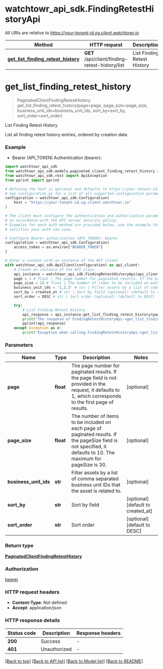 # watchtowr_api_sdk.FindingRetestHistoryApi

All URIs are relative to *https://your-tenant-id.sg.client.watchtowr.io*

Method | HTTP request | Description
------------- | ------------- | -------------
[**get_list_finding_retest_history**](FindingRetestHistoryApi.md#get_list_finding_retest_history) | **GET** /api/client/finding-retest-history/list | List Finding Retest History


# **get_list_finding_retest_history**
> PaginatedClientFindingRetestHistory get_list_finding_retest_history(page=page, page_size=page_size, business_unit_ids=business_unit_ids, sort_by=sort_by, sort_order=sort_order)

List Finding Retest History

List all finding retest history entries, ordered by creation date.

### Example

* Bearer (API_TOKEN) Authentication (bearer):

```python
import watchtowr_api_sdk
from watchtowr_api_sdk.models.paginated_client_finding_retest_history import PaginatedClientFindingRetestHistory
from watchtowr_api_sdk.rest import ApiException
from pprint import pprint

# Defining the host is optional and defaults to https://your-tenant-id.sg.client.watchtowr.io
# See configuration.py for a list of all supported configuration parameters.
configuration = watchtowr_api_sdk.Configuration(
    host = "https://your-tenant-id.sg.client.watchtowr.io"
)

# The client must configure the authentication and authorization parameters
# in accordance with the API server security policy.
# Examples for each auth method are provided below, use the example that
# satisfies your auth use case.

# Configure Bearer authorization (API_TOKEN): bearer
configuration = watchtowr_api_sdk.Configuration(
    access_token = os.environ["BEARER_TOKEN"]
)

# Enter a context with an instance of the API client
with watchtowr_api_sdk.ApiClient(configuration) as api_client:
    # Create an instance of the API class
    api_instance = watchtowr_api_sdk.FindingRetestHistoryApi(api_client)
    page = 1 # float | The page number for paginated results. If the page field is not provided in the request, it defaults to 1, which corresponds to the first page of results. (optional)
    page_size = 10 # float | The number of items to be included on each page of paginated results. If the pageSize field is not specified, it defaults to 10. The maximum for pageSize is 30. (optional)
    business_unit_ids = '1,2,3' # str | Filter assets by a list of comma separated business unit IDs that the asset is related to. (optional)
    sort_by = created_at # str | Sort by field (optional) (default to created_at)
    sort_order = DESC # str | Sort order (optional) (default to DESC)

    try:
        # List Finding Retest History
        api_response = api_instance.get_list_finding_retest_history(page=page, page_size=page_size, business_unit_ids=business_unit_ids, sort_by=sort_by, sort_order=sort_order)
        print("The response of FindingRetestHistoryApi->get_list_finding_retest_history:\n")
        pprint(api_response)
    except Exception as e:
        print("Exception when calling FindingRetestHistoryApi->get_list_finding_retest_history: %s\n" % e)
```



### Parameters


Name | Type | Description  | Notes
------------- | ------------- | ------------- | -------------
 **page** | **float**| The page number for paginated results. If the page field is not provided in the request, it defaults to 1, which corresponds to the first page of results. | [optional] 
 **page_size** | **float**| The number of items to be included on each page of paginated results. If the pageSize field is not specified, it defaults to 10. The maximum for pageSize is 30. | [optional] 
 **business_unit_ids** | **str**| Filter assets by a list of comma separated business unit IDs that the asset is related to. | [optional] 
 **sort_by** | **str**| Sort by field | [optional] [default to created_at]
 **sort_order** | **str**| Sort order | [optional] [default to DESC]

### Return type

[**PaginatedClientFindingRetestHistory**](PaginatedClientFindingRetestHistory.md)

### Authorization

[bearer](../README.md#bearer)

### HTTP request headers

 - **Content-Type**: Not defined
 - **Accept**: application/json

### HTTP response details

| Status code | Description | Response headers |
|-------------|-------------|------------------|
**200** | Success |  -  |
**401** | Unauthorized |  -  |

[[Back to top]](#) [[Back to API list]](../README.md#documentation-for-api-endpoints) [[Back to Model list]](../README.md#documentation-for-models) [[Back to README]](../README.md)

